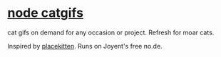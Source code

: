 # [node catgifs](lo.no.de)

cat gifs on demand for any occasion or project. Refresh for moar cats.  

Inspired by [placekitten](placekitten.com).  Runs on Joyent's free no.de.
